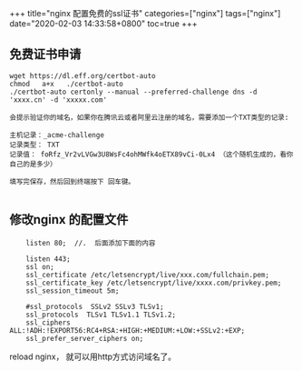 +++
title="nginx 配置免费的ssl证书"
categories=["nginx"] 
tags=["nginx"] 
date="2020-02-03 14:33:58+0800"
toc=true
+++

## 免费证书申请

```text
wget https://dl.eff.org/certbot-auto
chmod   a+x   ./certbot-auto
./certbot-auto certonly --manual --preferred-challenge dns -d 'xxxx.cn' -d 'xxxxx.com'
 
会提示验证你的域名，如果你在腾讯云或者阿里云注册的域名，需要添加一个TXT类型的记录:

主机记录：_acme-challenge
记录类型： TXT
记录值： foRfz_Vr2vLVGw3U8WsFc4ohMWfk4oETX89vCi-0Lx4 （这个随机生成的，看你自己的是多少）

填写完保存，然后回到终端按下 回车键。
 
```

##  修改nginx 的配置文件

```text
    listen 80;  //.  后面添加下面的内容

	listen 443;
    ssl on;
    ssl_certificate /etc/letsencrypt/live/xxx.com/fullchain.pem;
    ssl_certificate_key /etc/letsencrypt/live/xxxx.com/privkey.pem;
    ssl_session_timeout 5m;

    #ssl_protocols  SSLv2 SSLv3 TLSv1;
    ssl_protocols  TLSv1 TLSv1.1 TLSv1.2;
    ssl_ciphers  ALL:!ADH:!EXPORT56:RC4+RSA:+HIGH:+MEDIUM:+LOW:+SSLv2:+EXP;
    ssl_prefer_server_ciphers on;

```

reload nginx， 就可以用http方式访问域名了。